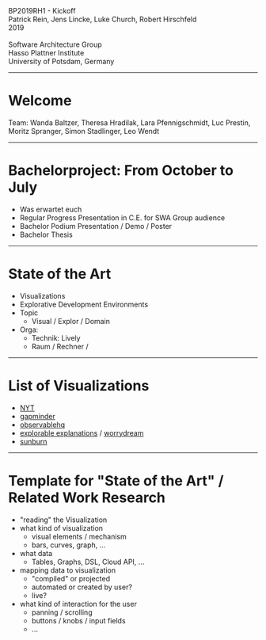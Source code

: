 <!-- markdown-config presentation=true -->
<link rel="stylesheet" type="text/css" href="./style.css"  />


<div class="title">
  BP2019RH1 - Kickoff
</div>

<div class="authors">
  Patrick Rein, Jens Lincke, Luke Church, Robert Hirschfeld
</div>

<div class="credentials">
  2019<br>
  <br>
  Software Architecture Group <br>Hasso Plattner Institute<br> University of Potsdam, Germany
</div>

---

# Welcome

Team: Wanda Baltzer, Theresa Hradilak, Lara Pfennigschmidt, Luc Prestin, Moritz Spranger, Simon Stadlinger, Leo Wendt

---

# Bachelorproject: From October to July

- Was erwartet euch
- Regular Progress Presentation in C.E. for SWA Group audience
- Bachelor Podium Presentation / Demo / Poster
- Bachelor Thesis

---
#  State of the Art


  - Visualizations
  - Explorative Development Environments
- Topic
  - Visual / Explor / Domain 
- Orga:
  - Technik: Lively
  - Raum / Rechner / 

---

# List of Visualizations

- [NYT](https://getdolphins.com/blog/interactive-data-visualizations-new-york-times/)
- [gapminder](https://www.gapminder.org)
- [observablehq](https://observablehq.com)
- [explorable explanations](https://explorabl.es) / [worrydream](http://worrydream.com/ExplorableExplanations/)
- [sunburn](https://typeshift.io/sunburn/)

---

# Template for "State of the Art" / Related Work Research

- "reading" the Visualization
- what kind of visualization
  - visual elements / mechanism
  - bars, curves, graph, ...
- what data
  - Tables, Graphs, DSL, Cloud API, ...
- mapping data to visualization
  - "compiled" or projected
  - automated or created by user?
  - live?
- what kind of interaction for the user
  - panning / scrolling 
  - buttons / knobs / input fields 
  - ...




